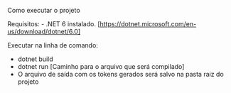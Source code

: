 Como executar o projeto

Requisitos:
    - .NET 6 instalado. [https://dotnet.microsoft.com/en-us/download/dotnet/6.0]

Executar na linha de comando:
- dotnet build
- dotnet run [Caminho para o arquivo que será compilado]
- O arquivo de saída com os tokens gerados será salvo na pasta raiz do projeto